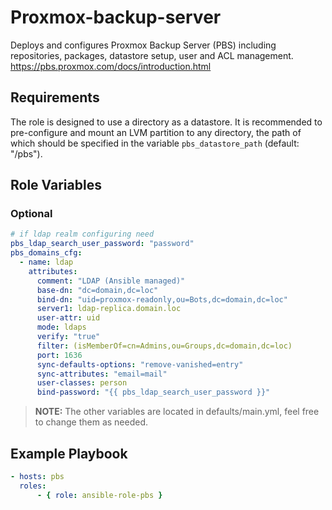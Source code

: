 Proxmox-backup-server
=========

Deploys and configures Proxmox Backup Server (PBS) including repositories, packages, datastore setup, user and ACL management.
https://pbs.proxmox.com/docs/introduction.html

Requirements
------------

The role is designed to use a directory as a datastore. It is recommended to pre-configure and mount an LVM partition to any directory, the path of which should be specified in the variable `pbs_datastore_path` (default: "/pbs").

Role Variables
--------------
### Optional
```yaml
# if ldap realm configuring need
pbs_ldap_search_user_password: "password"
pbs_domains_cfg:
  - name: ldap
    attributes:
      comment: "LDAP (Ansible managed)"
      base-dn: "dc=domain,dc=loc"
      bind-dn: "uid=proxmox-readonly,ou=Bots,dc=domain,dc=loc"
      server1: ldap-replica.domain.loc
      user-attr: uid
      mode: ldaps
      verify: "true"
      filter: (isMemberOf=cn=Admins,ou=Groups,dc=domain,dc=loc)
      port: 1636
      sync-defaults-options: "remove-vanished=entry"
      sync-attributes: "email=mail"
      user-classes: person
      bind-password: "{{ pbs_ldap_search_user_password }}"
```
> **NOTE:** The other variables are located in defaults/main.yml, feel free to change them as needed.


Example Playbook
----------------
```yaml
- hosts: pbs
  roles:
      - { role: ansible-role-pbs }
```

